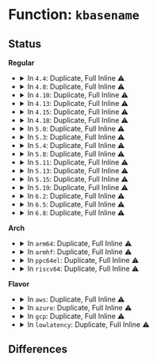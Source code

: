 # Function: <code>kbasename</code>

## Status
<b>Regular</b>
<ul>
<li>
<details>
<summary>In <code>4.4</code>: Duplicate, Full Inline ⚠️</summary>

**Collision:** Static Duplication

**Inline:** Full

**Transformation:** False

**Instances:**

```
In kernel/trace/trace_uprobe.c (ffffffff81170641)
Location: include/linux/string.h:159
Inline: True
Inline callers:
  - kernel/trace/trace_uprobe.c:create_trace_uprobe
```
```
In mm/memory.c (ffffffff811c1ff6)
Location: include/linux/string.h:159
Inline: True
Inline callers:
  - mm/memory.c:print_vma_addr
```
```
In fs/exec.c (ffffffff81214637)
Location: include/linux/string.h:159
Inline: True
Inline callers:
  - fs/exec.c:setup_new_exec
```
```
In lib/dynamic_debug.c (ffffffff81414953)
Location: include/linux/string.h:159
Inline: True
Inline callers:
  - lib/dynamic_debug.c:ddebug_exec_query
```
</details>
</li>
<li>
<details>
<summary>In <code>4.8</code>: Duplicate, Full Inline ⚠️</summary>

**Collision:** Static Duplication

**Inline:** Full

**Transformation:** False

**Instances:**

```
In kernel/trace/trace_uprobe.c (ffffffff8117dd3f)
Location: include/linux/string.h:166
Inline: True
Inline callers:
  - kernel/trace/trace_uprobe.c:create_trace_uprobe
```
```
In mm/memory.c (ffffffff811ddb33)
Location: include/linux/string.h:166
Inline: True
Inline callers:
  - mm/memory.c:print_vma_addr
```
```
In fs/exec.c (ffffffff8123b3c7)
Location: include/linux/string.h:166
Inline: True
Inline callers:
  - fs/exec.c:setup_new_exec
```
```
In lib/dynamic_debug.c (ffffffff8145c4d9)
Location: include/linux/string.h:166
Inline: True
Inline callers:
  - lib/dynamic_debug.c:ddebug_exec_query
```
```
In drivers/usb/core/file.c (ffffffff81677595)
Location: include/linux/string.h:166
Inline: True
Inline callers:
  - drivers/usb/core/file.c:usb_register_dev
```
</details>
</li>
<li>
<details>
<summary>In <code>4.10</code>: Duplicate, Full Inline ⚠️</summary>

**Collision:** Static Duplication

**Inline:** Full

**Transformation:** False

**Instances:**

```
In kernel/trace/trace_uprobe.c (ffffffff8118993e)
Location: include/linux/string.h:166
Inline: True
Inline callers:
  - kernel/trace/trace_uprobe.c:create_trace_uprobe
```
```
In mm/memory.c (ffffffff811ed983)
Location: include/linux/string.h:166
Inline: True
Inline callers:
  - mm/memory.c:print_vma_addr
```
```
In fs/exec.c (ffffffff8124e1b6)
Location: include/linux/string.h:166
Inline: True
Inline callers:
  - fs/exec.c:setup_new_exec
```
```
In lib/dynamic_debug.c (ffffffff8147afc9)
Location: include/linux/string.h:166
Inline: True
Inline callers:
  - lib/dynamic_debug.c:ddebug_exec_query
```
```
In drivers/usb/core/file.c (ffffffff816a5275)
Location: include/linux/string.h:166
Inline: True
Inline callers:
  - drivers/usb/core/file.c:usb_register_dev
```
</details>
</li>
<li>
<details>
<summary>In <code>4.13</code>: Duplicate, Full Inline ⚠️</summary>

**Collision:** Static Duplication

**Inline:** Full

**Transformation:** False

**Instances:**

```
In kernel/trace/trace_uprobe.c (ffffffff8118c578)
Location: include/linux/string.h:191
Inline: True
Inline callers:
  - kernel/trace/trace_uprobe.c:create_trace_uprobe
```
```
In mm/memory.c (ffffffff811f8937)
Location: include/linux/string.h:191
Inline: True
Inline callers:
  - mm/memory.c:print_vma_addr
```
```
In fs/exec.c (ffffffff8125a184)
Location: include/linux/string.h:191
Inline: True
Inline callers:
  - fs/exec.c:setup_new_exec
```
```
In lib/dynamic_debug.c (ffffffff81484325)
Location: include/linux/string.h:191
Inline: True
Inline callers:
  - lib/dynamic_debug.c:ddebug_exec_query
```
```
In drivers/usb/core/file.c (ffffffff816ba5c7)
Location: include/linux/string.h:191
Inline: True
```
</details>
</li>
<li>
<details>
<summary>In <code>4.15</code>: Duplicate, Full Inline ⚠️</summary>

**Collision:** Static Duplication

**Inline:** Full

**Transformation:** False

**Instances:**

```
In kernel/trace/trace_uprobe.c (ffffffff8119a038)
Location: include/linux/string.h:222
Inline: True
Inline callers:
  - kernel/trace/trace_uprobe.c:create_trace_uprobe
```
```
In mm/memory.c (ffffffff81210b3d)
Location: include/linux/string.h:222
Inline: True
Inline callers:
  - mm/memory.c:print_vma_addr
```
```
In fs/exec.c (ffffffff8127c4c8)
Location: include/linux/string.h:222
Inline: True
Inline callers:
  - fs/exec.c:setup_new_exec
```
```
In lib/dynamic_debug.c (ffffffff814c0365)
Location: include/linux/string.h:222
Inline: True
Inline callers:
  - lib/dynamic_debug.c:ddebug_exec_query
```
```
In drivers/usb/core/file.c (ffffffff81725f9d)
Location: include/linux/string.h:222
Inline: True
```
</details>
</li>
<li>
<details>
<summary>In <code>4.18</code>: Duplicate, Full Inline ⚠️</summary>

**Collision:** Static Duplication

**Inline:** Full

**Transformation:** False

**Instances:**

```
In kernel/trace/trace_uprobe.c (ffffffff811afbc9)
Location: include/linux/string.h:223
Inline: True
Inline callers:
  - kernel/trace/trace_uprobe.c:create_trace_uprobe
```
```
In mm/memory.c (ffffffff81231c56)
Location: include/linux/string.h:223
Inline: True
Inline callers:
  - mm/memory.c:print_vma_addr
```
```
In fs/exec.c (ffffffff812a3578)
Location: include/linux/string.h:223
Inline: True
Inline callers:
  - fs/exec.c:setup_new_exec
```
```
In lib/dynamic_debug.c (ffffffff814f13c9)
Location: include/linux/string.h:223
Inline: True
Inline callers:
  - lib/dynamic_debug.c:ddebug_exec_query
```
```
In drivers/usb/core/file.c (ffffffff81764d51)
Location: include/linux/string.h:223
Inline: True
```
</details>
</li>
<li>
<details>
<summary>In <code>5.0</code>: Duplicate, Full Inline ⚠️</summary>

**Collision:** Static Duplication

**Inline:** Full

**Transformation:** False

**Instances:**

```
In kernel/trace/trace_uprobe.c (ffffffff811bdfd7)
Location: include/linux/string.h:230
Inline: True
Inline callers:
  - kernel/trace/trace_uprobe.c:trace_uprobe_create
```
```
In mm/memory.c (ffffffff81245426)
Location: include/linux/string.h:230
Inline: True
Inline callers:
  - mm/memory.c:print_vma_addr
```
```
In fs/exec.c (ffffffff812b86c8)
Location: include/linux/string.h:230
Inline: True
Inline callers:
  - fs/exec.c:setup_new_exec
```
```
In lib/dynamic_debug.c (ffffffff81505102)
Location: include/linux/string.h:230
Inline: True
Inline callers:
  - lib/dynamic_debug.c:ddebug_exec_query
```
```
In drivers/usb/core/file.c (ffffffff817893d1)
Location: include/linux/string.h:230
Inline: True
```
</details>
</li>
<li>
<details>
<summary>In <code>5.3</code>: Duplicate, Full Inline ⚠️</summary>

**Collision:** Static Duplication

**Inline:** Full

**Transformation:** False

**Instances:**

```
In kernel/trace/trace_uprobe.c (ffffffff811cd03e)
Location: include/linux/string.h:237
Inline: True
Inline callers:
  - kernel/trace/trace_uprobe.c:trace_uprobe_create
```
```
In mm/memory.c (ffffffff812574ab)
Location: include/linux/string.h:237
Inline: True
Inline callers:
  - mm/memory.c:print_vma_addr
```
```
In fs/exec.c (ffffffff812d5246)
Location: include/linux/string.h:237
Inline: True
Inline callers:
  - fs/exec.c:setup_new_exec
```
```
In lib/dynamic_debug.c (ffffffff8153314a)
Location: include/linux/string.h:237
Inline: True
Inline callers:
  - lib/dynamic_debug.c:ddebug_exec_query
```
```
In drivers/usb/core/file.c (ffffffff817c7879)
Location: include/linux/string.h:237
Inline: True
```
</details>
</li>
<li>
<details>
<summary>In <code>5.4</code>: Duplicate, Full Inline ⚠️</summary>

**Collision:** Static Duplication

**Inline:** Full

**Transformation:** False

**Instances:**

```
In kernel/trace/trace_uprobe.c (ffffffff811d95cf)
Location: include/linux/string.h:258
Inline: True
Inline callers:
  - kernel/trace/trace_uprobe.c:trace_uprobe_create
```
```
In mm/memory.c (ffffffff812659fd)
Location: include/linux/string.h:258
Inline: True
Inline callers:
  - mm/memory.c:print_vma_addr
```
```
In fs/exec.c (ffffffff812e6dd6)
Location: include/linux/string.h:258
Inline: True
Inline callers:
  - fs/exec.c:setup_new_exec
```
```
In lib/dynamic_debug.c (ffffffff81553f8a)
Location: include/linux/string.h:258
Inline: True
Inline callers:
  - lib/dynamic_debug.c:ddebug_exec_query
```
```
In drivers/usb/core/file.c (ffffffff817f8399)
Location: include/linux/string.h:258
Inline: True
```
</details>
</li>
<li>
<details>
<summary>In <code>5.8</code>: Duplicate, Full Inline ⚠️</summary>

**Collision:** Static Duplication

**Inline:** Full

**Transformation:** False

**Instances:**

```
In kernel/trace/trace_uprobe.c (ffffffff811f6315)
Location: include/linux/string.h:259
Inline: True
Inline callers:
  - kernel/trace/trace_uprobe.c:trace_uprobe_create
```
```
In mm/memory.c (ffffffff81295d21)
Location: include/linux/string.h:259
Inline: True
Inline callers:
  - mm/memory.c:print_vma_addr
```
```
In fs/exec.c (ffffffff8131e64f)
Location: include/linux/string.h:259
Inline: True
Inline callers:
  - fs/exec.c:begin_new_exec
```
```
In lib/dynamic_debug.c (ffffffff815dcf23)
Location: include/linux/string.h:259
Inline: True
Inline callers:
  - lib/dynamic_debug.c:ddebug_change
```
```
In drivers/usb/core/file.c (ffffffff818c83b7)
Location: include/linux/string.h:259
Inline: True
```
</details>
</li>
<li>
<details>
<summary>In <code>5.11</code>: Duplicate, Full Inline ⚠️</summary>

**Collision:** Static Duplication

**Inline:** Full

**Transformation:** False

**Instances:**

```
In kernel/trace/trace_uprobe.c (ffffffff811f4cf7)
Location: include/linux/string.h:253
Inline: True
Inline callers:
  - kernel/trace/trace_uprobe.c:trace_uprobe_create
```
```
In mm/memory.c (ffffffff81be7947)
Location: include/linux/string.h:253
Inline: True
Inline callers:
  - mm/memory.c:print_vma_addr
```
```
In fs/exec.c (ffffffff81329c1d)
Location: include/linux/string.h:253
Inline: True
Inline callers:
  - fs/exec.c:begin_new_exec
```
```
In lib/dynamic_debug.c (ffffffff815fa68e)
Location: include/linux/string.h:253
Inline: True
Inline callers:
  - lib/dynamic_debug.c:ddebug_change
```
```
In drivers/usb/core/file.c (ffffffff818d3567)
Location: include/linux/string.h:253
Inline: True
```
</details>
</li>
<li>
<details>
<summary>In <code>5.13</code>: Duplicate, Full Inline ⚠️</summary>

**Collision:** Static Duplication

**Inline:** Full

**Transformation:** False

**Instances:**

```
In kernel/trace/trace_uprobe.c (ffffffff811f5c22)
Location: include/linux/string.h:253
Inline: True
Inline callers:
  - kernel/trace/trace_uprobe.c:__trace_uprobe_create
```
```
In mm/memory.c (ffffffff81bd97a8)
Location: include/linux/string.h:253
Inline: True
Inline callers:
  - mm/memory.c:print_vma_addr
```
```
In fs/exec.c (ffffffff8132fb21)
Location: include/linux/string.h:253
Inline: True
Inline callers:
  - fs/exec.c:begin_new_exec
```
```
In lib/dynamic_debug.c (ffffffff815dd26a)
Location: include/linux/string.h:253
Inline: True
Inline callers:
  - lib/dynamic_debug.c:ddebug_change
```
```
In drivers/usb/core/file.c (ffffffff818b6b51)
Location: include/linux/string.h:253
Inline: True
```
</details>
</li>
<li>
<details>
<summary>In <code>5.15</code>: Duplicate, Full Inline ⚠️</summary>

**Collision:** Static Duplication

**Inline:** Full

**Transformation:** False

**Instances:**

```
In kernel/trace/trace_uprobe.c (ffffffff81227d0a)
Location: include/linux/string.h:246
Inline: True
Inline callers:
  - kernel/trace/trace_uprobe.c:__trace_uprobe_create
```
```
In mm/memory.c (ffffffff81cbc644)
Location: include/linux/string.h:246
Inline: True
Inline callers:
  - mm/memory.c:print_vma_addr
```
```
In fs/exec.c (ffffffff8137d348)
Location: include/linux/string.h:246
Inline: True
Inline callers:
  - fs/exec.c:begin_new_exec
```
```
In lib/dynamic_debug.c (ffffffff81648bca)
Location: include/linux/string.h:246
Inline: True
Inline callers:
  - lib/dynamic_debug.c:ddebug_change
```
```
In drivers/usb/core/file.c (ffffffff8194c4f2)
Location: include/linux/string.h:246
Inline: True
```
</details>
</li>
<li>
<details>
<summary>In <code>5.19</code>: Duplicate, Full Inline ⚠️</summary>

**Collision:** Static Duplication

**Inline:** Full

**Transformation:** False

**Instances:**

```
In kernel/trace/trace_uprobe.c (ffffffff81267eab)
Location: include/linux/string.h:246
Inline: True
Inline callers:
  - kernel/trace/trace_uprobe.c:__trace_uprobe_create
```
```
In mm/memory.c (ffffffff81e6e296)
Location: include/linux/string.h:246
Inline: True
Inline callers:
  - mm/memory.c:print_vma_addr
```
```
In fs/exec.c (ffffffff813fcf3c)
Location: include/linux/string.h:246
Inline: True
Inline callers:
  - fs/exec.c:begin_new_exec
```
```
In lib/dynamic_debug.c (ffffffff8175f058)
Location: include/linux/string.h:246
Inline: True
Inline callers:
  - lib/dynamic_debug.c:ddebug_change
```
```
In drivers/usb/core/file.c (ffffffff81aa4fd9)
Location: include/linux/string.h:246
Inline: True
Inline callers:
  - drivers/usb/core/file.c:usb_register_dev
```
</details>
</li>
<li>
<details>
<summary>In <code>6.2</code>: Duplicate, Full Inline ⚠️</summary>

**Collision:** Static Duplication

**Inline:** Full

**Transformation:** False

**Instances:**

```
In kernel/trace/trace_uprobe.c (ffffffff812ba008)
Location: include/linux/string.h:246
Inline: True
Inline callers:
  - kernel/trace/trace_uprobe.c:__trace_uprobe_create
```
```
In mm/memory.c (ffffffff813c0a2e)
Location: include/linux/string.h:246
Inline: True
Inline callers:
  - mm/memory.c:print_vma_addr
```
```
In fs/exec.c (ffffffff81486a97)
Location: include/linux/string.h:246
Inline: True
Inline callers:
  - fs/exec.c:begin_new_exec
```
```
In lib/dynamic_debug.c (ffffffff8188e19e)
Location: include/linux/string.h:246
Inline: True
Inline callers:
  - lib/dynamic_debug.c:ddebug_change
```
```
In drivers/usb/core/file.c (ffffffff81c2b979)
Location: include/linux/string.h:246
Inline: True
Inline callers:
  - drivers/usb/core/file.c:usb_register_dev
```
</details>
</li>
<li>
<details>
<summary>In <code>6.5</code>: Duplicate, Full Inline ⚠️</summary>

**Collision:** Static Duplication

**Inline:** Full

**Transformation:** False

**Instances:**

```
In kernel/trace/trace_uprobe.c (ffffffff812dd86e)
Location: include/linux/string.h:247
Inline: True
Inline callers:
  - kernel/trace/trace_uprobe.c:__trace_uprobe_create
```
```
In mm/memory.c (ffffffff813f57b4)
Location: include/linux/string.h:247
Inline: True
Inline callers:
  - mm/memory.c:print_vma_addr
```
```
In fs/exec.c (ffffffff814bb869)
Location: include/linux/string.h:247
Inline: True
Inline callers:
  - fs/exec.c:begin_new_exec
```
```
In lib/dynamic_debug.c (ffffffff818d070e)
Location: include/linux/string.h:247
Inline: True
Inline callers:
  - lib/dynamic_debug.c:ddebug_change
```
```
In drivers/usb/core/file.c (ffffffff81c92928)
Location: include/linux/string.h:247
Inline: True
Inline callers:
  - drivers/usb/core/file.c:usb_register_dev
```
</details>
</li>
<li>
<details>
<summary>In <code>6.8</code>: Duplicate, Full Inline ⚠️</summary>

**Collision:** Static Duplication

**Inline:** Full

**Transformation:** False

**Instances:**

```
In kernel/trace/trace_uprobe.c (ffffffff812fb94c)
Location: include/linux/string.h:285
Inline: True
Inline callers:
  - kernel/trace/trace_uprobe.c:__trace_uprobe_create
```
```
In mm/memory.c (ffffffff8141f494)
Location: include/linux/string.h:285
Inline: True
Inline callers:
  - mm/memory.c:print_vma_addr
```
```
In fs/exec.c (ffffffff814eddd9)
Location: include/linux/string.h:285
Inline: True
Inline callers:
  - fs/exec.c:begin_new_exec
```
```
In lib/dynamic_debug.c (ffffffff819226e3)
Location: include/linux/string.h:285
Inline: True
Inline callers:
  - lib/dynamic_debug.c:ddebug_change
```
```
In drivers/usb/core/file.c (ffffffff81d47544)
Location: include/linux/string.h:285
Inline: True
Inline callers:
  - drivers/usb/core/file.c:usb_register_dev
```
</details>
</li>
</ul>
<b>Arch</b>
<ul>
<li>
<details>
<summary>In <code>arm64</code>: Duplicate, Full Inline ⚠️</summary>

**Collision:** Static Duplication

**Inline:** Full

**Transformation:** False

**Instances:**

```
In kernel/trace/trace_uprobe.c (ffff800010258f90)
Location: include/linux/string.h:258
Inline: True
Inline callers:
  - kernel/trace/trace_uprobe.c:trace_uprobe_create
```
```
In mm/memory.c (ffff8000102fbcb4)
Location: include/linux/string.h:258
Inline: True
Inline callers:
  - mm/memory.c:print_vma_addr
```
```
In fs/exec.c (ffff80001038f2c8)
Location: include/linux/string.h:258
Inline: True
Inline callers:
  - fs/exec.c:setup_new_exec
```
```
In lib/dynamic_debug.c (ffff800010660438)
Location: include/linux/string.h:258
Inline: True
Inline callers:
  - lib/dynamic_debug.c:ddebug_exec_query
```
```
In drivers/usb/core/file.c (ffff800010a29064)
Location: include/linux/string.h:258
Inline: True
```
```
In drivers/of/base.c (ffff800010b6ac7c)
Location: include/linux/string.h:258
Inline: True
Inline callers:
  - drivers/of/base.c:__of_find_node_by_path
  - drivers/of/base.c:of_node_name_prefix
  - drivers/of/base.c:of_node_name_eq
```
```
In drivers/of/platform.c (ffff800010b6d120)
Location: include/linux/string.h:258
Inline: True
Inline callers:
  - drivers/of/platform.c:of_device_make_bus_id
```
```
In drivers/of/kobj.c (ffff800010b70130)
Location: include/linux/string.h:258
Inline: True
Inline callers:
  - drivers/of/kobj.c:__of_attach_node_sysfs
```
```
In drivers/of/fdt.c (ffff8000114aa7ec)
Location: include/linux/string.h:258
Inline: True
Inline callers:
  - drivers/of/fdt.c:of_scan_flat_dt_subnodes
  - drivers/of/fdt.c:of_scan_flat_dt
```
```
In drivers/of/of_reserved_mem.c (ffff800010b76774)
Location: include/linux/string.h:258
Inline: True
Inline callers:
  - drivers/of/of_reserved_mem.c:of_reserved_mem_lookup
```
```
In drivers/of/resolver.c (ffff800010b76af4)
Location: include/linux/string.h:258
Inline: True
Inline callers:
  - drivers/of/resolver.c:adjust_local_phandle_references
  - drivers/of/resolver.c:adjust_local_phandle_references
```
```
In drivers/of/overlay.c (ffff800010b78104)
Location: include/linux/string.h:258
Inline: True
```
```
In lib/vsprintf.c (ffff800010d9580c)
Location: include/linux/string.h:258
Inline: True
Inline callers:
  - lib/vsprintf.c:device_node_string
  - lib/vsprintf.c:device_node_string
  - lib/vsprintf.c:device_node_gen_full_name
```
</details>
</li>
<li>
<details>
<summary>In <code>armhf</code>: Duplicate, Full Inline ⚠️</summary>

**Collision:** Static Duplication

**Inline:** Full

**Transformation:** False

**Instances:**

```
In kernel/trace/trace_uprobe.c (c048ca24)
Location: include/linux/string.h:258
Inline: True
Inline callers:
  - kernel/trace/trace_uprobe.c:trace_uprobe_create
```
```
In mm/memory.c (c051c364)
Location: include/linux/string.h:258
Inline: True
Inline callers:
  - mm/memory.c:print_vma_addr
```
```
In fs/exec.c (c0576350)
Location: include/linux/string.h:258
Inline: True
Inline callers:
  - fs/exec.c:setup_new_exec
```
```
In lib/dynamic_debug.c (c08096a4)
Location: include/linux/string.h:258
Inline: True
Inline callers:
  - lib/dynamic_debug.c:ddebug_exec_queries
```
```
In drivers/soc/samsung/pm_domains.c (c15919a0)
Location: include/linux/string.h:258
Inline: True
Inline callers:
  - drivers/soc/samsung/pm_domains.c:exynos4_pm_init_power_domain
```
```
In drivers/usb/core/file.c (c0aff03c)
Location: include/linux/string.h:258
Inline: True
```
```
In drivers/of/base.c (c0c4e1b8)
Location: include/linux/string.h:258
Inline: True
Inline callers:
  - drivers/of/base.c:__of_find_node_by_path
  - drivers/of/base.c:of_node_name_prefix
  - drivers/of/base.c:of_node_name_eq
```
```
In drivers/of/platform.c (c0c500c4)
Location: include/linux/string.h:258
Inline: True
Inline callers:
  - drivers/of/platform.c:of_device_make_bus_id
```
```
In drivers/of/kobj.c (c0c52a20)
Location: include/linux/string.h:258
Inline: True
Inline callers:
  - drivers/of/kobj.c:__of_attach_node_sysfs
```
```
In drivers/of/fdt.c (c15aed08)
Location: include/linux/string.h:258
Inline: True
Inline callers:
  - drivers/of/fdt.c:of_scan_flat_dt_subnodes
  - drivers/of/fdt.c:of_scan_flat_dt
```
```
In drivers/of/of_reserved_mem.c (c0c58ab0)
Location: include/linux/string.h:258
Inline: True
Inline callers:
  - drivers/of/of_reserved_mem.c:of_reserved_mem_lookup
```
```
In drivers/of/resolver.c (c0c58de8)
Location: include/linux/string.h:258
Inline: True
Inline callers:
  - drivers/of/resolver.c:adjust_local_phandle_references
  - drivers/of/resolver.c:adjust_local_phandle_references
```
```
In drivers/of/overlay.c (c0c5a1cc)
Location: include/linux/string.h:258
Inline: True
```
```
In lib/vsprintf.c (c0e92a48)
Location: include/linux/string.h:258
Inline: True
Inline callers:
  - lib/vsprintf.c:device_node_string
  - lib/vsprintf.c:device_node_string
  - lib/vsprintf.c:device_node_gen_full_name
```
</details>
</li>
<li>
<details>
<summary>In <code>ppc64el</code>: Duplicate, Full Inline ⚠️</summary>

**Collision:** Static Duplication

**Inline:** Full

**Transformation:** False

**Instances:**

```
In arch/powerpc/platforms/pseries/reconfig.c (c0000000000ecc74)
Location: include/linux/string.h:258
Inline: True
Inline callers:
  - arch/powerpc/platforms/pseries/reconfig.c:ofdt_write
```
```
In arch/powerpc/platforms/pseries/of_helpers.c (c0000000000ed750)
Location: include/linux/string.h:258
Inline: True
Inline callers:
  - arch/powerpc/platforms/pseries/of_helpers.c:pseries_of_derive_parent
```
```
In kernel/trace/trace_uprobe.c (c0000000002fc870)
Location: include/linux/string.h:258
Inline: True
Inline callers:
  - kernel/trace/trace_uprobe.c:trace_uprobe_create
```
```
In mm/memory.c (c0000000003c7238)
Location: include/linux/string.h:258
Inline: True
Inline callers:
  - mm/memory.c:print_vma_addr
```
```
In fs/exec.c (c000000000486e7c)
Location: include/linux/string.h:258
Inline: True
Inline callers:
  - fs/exec.c:setup_new_exec
```
```
In lib/dynamic_debug.c (c000000000813ac0)
Location: include/linux/string.h:258
Inline: True
Inline callers:
  - lib/dynamic_debug.c:ddebug_exec_query
```
```
In drivers/usb/core/file.c (c000000000ae5378)
Location: include/linux/string.h:258
Inline: True
```
```
In drivers/of/base.c (c000000000c445f4)
Location: include/linux/string.h:258
Inline: True
Inline callers:
  - drivers/of/base.c:__of_find_node_by_path
  - drivers/of/base.c:of_node_name_prefix
  - drivers/of/base.c:of_node_name_eq
```
```
In drivers/of/platform.c (c000000000c47c44)
Location: include/linux/string.h:258
Inline: True
Inline callers:
  - drivers/of/platform.c:of_device_alloc
```
```
In drivers/of/kobj.c (c000000000c4b474)
Location: include/linux/string.h:258
Inline: True
Inline callers:
  - drivers/of/kobj.c:__of_attach_node_sysfs
```
```
In drivers/of/fdt.c (c0000000013ba650)
Location: include/linux/string.h:258
Inline: True
Inline callers:
  - drivers/of/fdt.c:of_scan_flat_dt_subnodes
  - drivers/of/fdt.c:of_scan_flat_dt
```
```
In drivers/of/of_reserved_mem.c (c000000000c545cc)
Location: include/linux/string.h:258
Inline: True
Inline callers:
  - drivers/of/of_reserved_mem.c:of_reserved_mem_lookup
```
```
In drivers/of/resolver.c (c000000000c552ac)
Location: include/linux/string.h:258
Inline: True
Inline callers:
  - drivers/of/resolver.c:adjust_local_phandle_references
  - drivers/of/resolver.c:adjust_local_phandle_references
```
```
In drivers/of/overlay.c (c000000000c578f4)
Location: include/linux/string.h:258
Inline: True
```
```
In lib/vsprintf.c (c000000000edab5c)
Location: include/linux/string.h:258
Inline: True
Inline callers:
  - lib/vsprintf.c:device_node_string
  - lib/vsprintf.c:device_node_string
  - lib/vsprintf.c:device_node_gen_full_name
```
</details>
</li>
<li>
<details>
<summary>In <code>riscv64</code>: Duplicate, Full Inline ⚠️</summary>

**Collision:** Static Duplication

**Inline:** Full

**Transformation:** False

**Instances:**

```
In mm/memory.c (ffffffe00020b292)
Location: include/linux/string.h:258
Inline: True
Inline callers:
  - mm/memory.c:print_vma_addr
```
```
In fs/exec.c (ffffffe00025f326)
Location: include/linux/string.h:258
Inline: True
Inline callers:
  - fs/exec.c:setup_new_exec
```
```
In lib/dynamic_debug.c (ffffffe00048d1fc)
Location: include/linux/string.h:258
Inline: True
Inline callers:
  - lib/dynamic_debug.c:ddebug_exec_query
```
```
In drivers/usb/core/file.c (ffffffe00064aa84)
Location: include/linux/string.h:258
Inline: True
```
```
In drivers/of/base.c (ffffffe000720344)
Location: include/linux/string.h:258
Inline: True
Inline callers:
  - drivers/of/base.c:__of_find_node_by_path
  - drivers/of/base.c:of_node_name_prefix
  - drivers/of/base.c:of_node_name_eq
```
```
In drivers/of/platform.c (ffffffe0007221fc)
Location: include/linux/string.h:258
Inline: True
Inline callers:
  - drivers/of/platform.c:of_device_alloc
```
```
In drivers/of/kobj.c (ffffffe0007243cc)
Location: include/linux/string.h:258
Inline: True
Inline callers:
  - drivers/of/kobj.c:__of_attach_node_sysfs
```
```
In drivers/of/fdt.c (ffffffe00003ab7e)
Location: include/linux/string.h:258
Inline: True
Inline callers:
  - drivers/of/fdt.c:of_scan_flat_dt_subnodes
  - drivers/of/fdt.c:of_scan_flat_dt
```
```
In drivers/of/of_reserved_mem.c (ffffffe000729b3a)
Location: include/linux/string.h:258
Inline: True
Inline callers:
  - drivers/of/of_reserved_mem.c:of_reserved_mem_lookup
```
```
In drivers/of/resolver.c (ffffffe000729eb6)
Location: include/linux/string.h:258
Inline: True
Inline callers:
  - drivers/of/resolver.c:adjust_local_phandle_references
  - drivers/of/resolver.c:adjust_local_phandle_references
```
```
In drivers/of/overlay.c (ffffffe00072ad2a)
Location: include/linux/string.h:258
Inline: True
```
```
In lib/vsprintf.c (ffffffe0008bf500)
Location: include/linux/string.h:258
Inline: True
Inline callers:
  - lib/vsprintf.c:device_node_string
  - lib/vsprintf.c:device_node_string
  - lib/vsprintf.c:device_node_gen_full_name
```
</details>
</li>
</ul>
<b>Flavor</b>
<ul>
<li>
<details>
<summary>In <code>aws</code>: Duplicate, Full Inline ⚠️</summary>

**Collision:** Static Duplication

**Inline:** Full

**Transformation:** False

**Instances:**

```
In kernel/trace/trace_uprobe.c (ffffffff811d1bef)
Location: include/linux/string.h:258
Inline: True
Inline callers:
  - kernel/trace/trace_uprobe.c:trace_uprobe_create
```
```
In mm/memory.c (ffffffff8125e04d)
Location: include/linux/string.h:258
Inline: True
Inline callers:
  - mm/memory.c:print_vma_addr
```
```
In fs/exec.c (ffffffff812df3b6)
Location: include/linux/string.h:258
Inline: True
Inline callers:
  - fs/exec.c:setup_new_exec
```
```
In lib/dynamic_debug.c (ffffffff8154c56a)
Location: include/linux/string.h:258
Inline: True
Inline callers:
  - lib/dynamic_debug.c:ddebug_exec_query
```
```
In drivers/usb/core/file.c (ffffffff817b0779)
Location: include/linux/string.h:258
Inline: True
```
</details>
</li>
<li>
<details>
<summary>In <code>azure</code>: Duplicate, Full Inline ⚠️</summary>

**Collision:** Static Duplication

**Inline:** Full

**Transformation:** False

**Instances:**

```
In kernel/trace/trace_uprobe.c (ffffffff811c49bf)
Location: include/linux/string.h:258
Inline: True
Inline callers:
  - kernel/trace/trace_uprobe.c:trace_uprobe_create
```
```
In mm/memory.c (ffffffff812504d1)
Location: include/linux/string.h:258
Inline: True
Inline callers:
  - mm/memory.c:print_vma_addr
```
```
In fs/exec.c (ffffffff812cfff6)
Location: include/linux/string.h:258
Inline: True
Inline callers:
  - fs/exec.c:setup_new_exec
```
```
In lib/dynamic_debug.c (ffffffff8153c84a)
Location: include/linux/string.h:258
Inline: True
Inline callers:
  - lib/dynamic_debug.c:ddebug_exec_query
```
```
In drivers/usb/core/file.c (ffffffff817a2134)
Location: include/linux/string.h:258
Inline: True
Inline callers:
  - drivers/usb/core/file.c:usb_register_dev
```
</details>
</li>
<li>
<details>
<summary>In <code>gcp</code>: Duplicate, Full Inline ⚠️</summary>

**Collision:** Static Duplication

**Inline:** Full

**Transformation:** False

**Instances:**

```
In kernel/trace/trace_uprobe.c (ffffffff811cf9bf)
Location: include/linux/string.h:258
Inline: True
Inline callers:
  - kernel/trace/trace_uprobe.c:trace_uprobe_create
```
```
In mm/memory.c (ffffffff8125bded)
Location: include/linux/string.h:258
Inline: True
Inline callers:
  - mm/memory.c:print_vma_addr
```
```
In fs/exec.c (ffffffff812dd1c6)
Location: include/linux/string.h:258
Inline: True
Inline callers:
  - fs/exec.c:setup_new_exec
```
```
In lib/dynamic_debug.c (ffffffff815482aa)
Location: include/linux/string.h:258
Inline: True
Inline callers:
  - lib/dynamic_debug.c:ddebug_exec_query
```
```
In drivers/usb/core/file.c (ffffffff817ed219)
Location: include/linux/string.h:258
Inline: True
```
</details>
</li>
<li>
<details>
<summary>In <code>lowlatency</code>: Duplicate, Full Inline ⚠️</summary>

**Collision:** Static Duplication

**Inline:** Full

**Transformation:** False

**Instances:**

```
In kernel/trace/trace_uprobe.c (ffffffff811ddc5f)
Location: include/linux/string.h:258
Inline: True
Inline callers:
  - kernel/trace/trace_uprobe.c:trace_uprobe_create
```
```
In mm/memory.c (ffffffff8126b7d6)
Location: include/linux/string.h:258
Inline: True
Inline callers:
  - mm/memory.c:print_vma_addr
```
```
In fs/exec.c (ffffffff812ee156)
Location: include/linux/string.h:258
Inline: True
Inline callers:
  - fs/exec.c:setup_new_exec
```
```
In lib/dynamic_debug.c (ffffffff815620fa)
Location: include/linux/string.h:258
Inline: True
Inline callers:
  - lib/dynamic_debug.c:ddebug_exec_query
```
```
In drivers/usb/core/file.c (ffffffff81807459)
Location: include/linux/string.h:258
Inline: True
```
</details>
</li>
</ul>

## Differences
